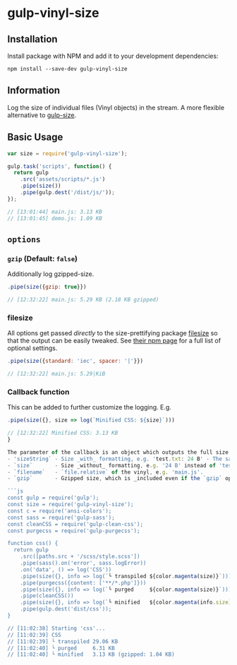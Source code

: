 # gulp-vinyl-size

## Installation

Install package with NPM and add it to your development dependencies:

`npm install --save-dev gulp-vinyl-size`

## Information

Log the size of individual files (Vinyl objects) in the stream. A more flexible alternative to [gulp-size](https://www.npmjs.com/package/gulp-size).

## Basic Usage

```js
var size = require('gulp-vinyl-size');

gulp.task('scripts', function() {
  return gulp
    .src('assets/scripts/*.js')
    .pipe(size())
    .pipe(gulp.dest('/dist/js/'));
});

// [13:01:44] main.js: 3.13 KB
// [13:01:45] demo.js: 1.09 KB
```

## `options`

### `gzip` (Default: `false`)

Additionally log gzipped-size.

```js
.pipe(size({gzip: true}})

// [12:32:22] main.js: 5.29 KB (2.18 KB gzipped) 
```

### filesize

All options get passed _directly_ to the size-prettifying package [filesize](https://www.npmjs.com/package/filesize) so that the output can be easily tweaked. See [their npm page](https://www.npmjs.com/package/filesize) for a full list of optional settings.

```js
.pipe(size({standard: 'iec', spacer: '|'}})

// [12:32:22] main.js: 5.29|KiB
```

### Callback function

This can be added to further customize the logging. E.g.

```js
.pipe(size({}, size => log(`Minified CSS: ${size}`)))

// [12:32:22] Minified CSS: 3.13 KB
}

The parameter of the callback is an object which outputs the full size string when used within a template literal, but it also contains the following properties:
- 'sizeString` - Size _with_ formatting, e.g. 'test.txt: 24 B' - The same as when the parameter is put directly into the callback.
- `size`       - Size _without_ formatting, e.g. '24 B' instead of 'test.txt: 24 B'
- `filename`   - `file.relative` of the vinyl, e.g. 'main.js'.
- `gzip`       - Gzipped size, which is _included even if the `gzip` option is false_

```js
const gulp = require('gulp');
const size = require('gulp-vinyl-size');
const c = require('ansi-colors');
const sass = require('gulp-sass');
const cleanCSS = require('gulp-clean-css');
const purgecss = require('gulp-purgecss');

function css() {
  return gulp
    .src([paths.src + '/scss/style.scss'])
    .pipe(sass().on('error', sass.logError))
    .on('data', () => log('CSS'))
    .pipe(size({}, info => log(`└ transpiled ${color.magenta(size)}`)))
    .pipe(purgecss({content: ['**/*.php']}))
    .pipe(size({}, info => log(`└ purged     ${color.magenta(size)}`)))
    .pipe(cleanCSS())
    .pipe(size({}, info => log(`└ minified   ${color.magenta(info.size)} ${color.gray(`(gzipped: ${info.gzip})`)}`)))
    .pipe(gulp.dest('dist/css'));
}

// [11:02:38] Starting 'css'...
// [11:02:39] CSS
// [11:02:39] └ transpiled 29.06 KB
// [11:02:40] └ purged     6.31 KB
// [11:02:40] └ minified   3.13 KB (gzipped: 1.04 KB)
```
